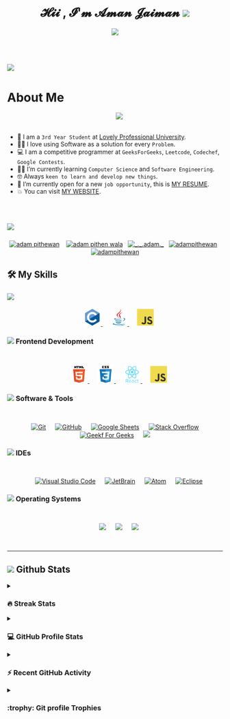 <h1 align="center">𝓗𝓲𝓲 , 𝓘'𝓶 𝓐𝓶𝓪𝓷 𝓙𝓪𝓲𝓶𝓪𝓷 <img src="https://media.giphy.com/media/hvRJCLFzcasrR4ia7z/giphy.gif" width="35"></h1>
<p align="center">
  <a href="https://github.com/DenverCoder1/readme-typing-svg"><img src="https://readme-typing-svg.herokuapp.com?font=Poppins&color=%ffffff&size=25&weight=800&center=true&vCenter=true&width=600&height=100&lines=Software+Engineer;Computer+Science+Student;at+Lovely+Professional+University;Full+Stack+Developer;Always+learning+new+things"></a>
</p>


<br>

	
## <picture><img src = "https://github.com/7oSkaaa/7oSkaaa/blob/main/Images/about_me.gif?raw=true" width = 70px></picture> <h1>About Me</h1>

<picture> <img align="right" src="https://github.com/7oSkaaa/7oSkaaa/blob/main/Images/Right_Side.gif?raw=true" width = 250px></picture>

<br><br>

- :school: I am a `3rd Year Student` at [Lovely Professional University](https://www.lpu.in/).
- :technologist: I love using Software as a solution for every `Problem`.
- :computer: I am a competitive programmer at `GeeksForGeeks`, `Leetcode`, `Codechef`, `Google Contests`.
- :student: I’m currently learning `Computer Science` and `Software Engineering`.
- :nerd_face: Always `keen to learn and develop new things`.
- :thinking: I’m currently open for a new `job opportunity`, this is [MY RESUME](http://lnkiy.in/Aman_jaiman_Resume).
- :boom: You can visit [MY WEBSITE](https://amanjaiman.me).
<br>



## <picture> <img src="https://github.com/7oSkaaa/7oSkaaa/blob/main/Images/Connect-with-me.gif?raw=true" width="100px"> </picture>

<p align="center">
  <a href="https://www.linkedin.com/in/aman-jaiman-b4a36b199/" target="blank"><img align="center"
      src="https://raw.githubusercontent.com/rahuldkjain/github-profile-readme-generator/master/src/images/icons/Social/linked-in-alt.svg"
      alt="adam pithewan" height="30" width="40" /></a> &nbsp;&nbsp;
  <a href="https://www.facebook.com/aman.jaiman.94" target="blank"><img align="center"
      src="https://raw.githubusercontent.com/rahuldkjain/github-profile-readme-generator/master/src/images/icons/Social/facebook.svg"
      alt="adam pithen wala" height="30" width="40" /></a>&nbsp;&nbsp;
  <a href="https://www.instagram.com/are.jaiman_sahab/" target="blank"><img align="center"
      src="https://raw.githubusercontent.com/rahuldkjain/github-profile-readme-generator/master/src/images/icons/Social/instagram.svg"
      alt="_._.adam._" height="30" width="40" /></a>&nbsp;&nbsp;
  <a href="https://www.hackerrank.com/amanjaiman890" target="blank"><img align="center"
      src="https://raw.githubusercontent.com/rahuldkjain/github-profile-readme-generator/master/src/images/icons/Social/hackerrank.svg"
      alt="adampithewan" height="30" width="40" /></a>&nbsp;&nbsp;
 <a href="https://twitter.com/AMANJAIMAN6" target="blank"><img align="center"
      src="https://raw.githubusercontent.com/rahuldkjain/github-profile-readme-generator/master/src/images/icons/Social/twitter.svg"
      alt="adampithewan" height="30" width="40" /></a>
</p>



## 🛠️ My Skills

### <picture> <img src = "https://github.com/7oSkaaa/7oSkaaa/blob/main/Images/Programming_Languages.gif?raw=true" width = 50px>  </picture>

<p align="center"> 
  &emsp; 
  <a href="https://www.cprogramming.com/" target="_blank"
    rel="noreferrer"> <img src="https://raw.githubusercontent.com/devicons/devicon/master/icons/c/c-original.svg"
      alt="c" width="40" height="40" /> </a>
  &emsp;
  <a href="https://www.java.com" target="_blank" rel="noreferrer"> <img
      src="https://raw.githubusercontent.com/devicons/devicon/master/icons/java/java-original.svg" alt="java" width="40"
      height="40" /> </a>
  &emsp;
  <a href="https://developer.mozilla.org/en-US/docs/Web/JavaScript" target="_blank"
    rel="noreferrer"> <img
      src="https://raw.githubusercontent.com/devicons/devicon/master/icons/javascript/javascript-original.svg"
      alt="javascript" width="40" height="40" /> </a>
</p>

### <picture> <img src = "https://github.com/7oSkaaa/7oSkaaa/blob/main/Images/Front_End.gif?raw=true" width = 50px>  </picture> Frontend Development
<br>
<p align="center"> 
  &emsp; 
  <a href="https://www.w3.org/html/" target="_blank" rel="noreferrer"> <img
      src="https://raw.githubusercontent.com/devicons/devicon/master/icons/html5/html5-original-wordmark.svg"
      alt="html5" width="40" height="40" />
  </a> 
  &emsp;
  <a href="https://www.w3schools.com/css/" target="_blank"
    rel="noreferrer"> <img
      src="https://raw.githubusercontent.com/devicons/devicon/master/icons/css3/css3-original-wordmark.svg" alt="css3"
      width="40" height="40" /> </a>
  &emsp;
  <a href="https://reactjs.org/" target="_blank" rel="noreferrer"> <img
      src="https://raw.githubusercontent.com/devicons/devicon/master/icons/react/react-original-wordmark.svg"
      alt="react" width="40" height="40" /> </a>
  &emsp;
  <a href="https://developer.mozilla.org/en-US/docs/Web/JavaScript" target="_blank"
    rel="noreferrer"> <img
      src="https://raw.githubusercontent.com/devicons/devicon/master/icons/javascript/javascript-original.svg"
      alt="javascript" width="40" height="40" /> </a>
</p>

 ### <picture> <img src = "https://github.com/7oSkaaa/7oSkaaa/blob/main/Images/Software_Tools.gif?raw=true" width = 50px>  </picture> Software & Tools
 <br>
 
<p align="center">
  &emsp;
    <a href="#"><img alt="Git" src="https://img.icons8.com/color/56/git.png"></a>
  &emsp;
    <a href="#"><img alt="GitHub" src="https://img.icons8.com/nolan/56/github.png"></a>
  &emsp;
    <a href="#"><img alt="Google Sheets" src="https://img.icons8.com/color/56/google-sheets.png"></a>
  &emsp;
    <a href="#"><img alt="Stack Overflow" src="https://img.icons8.com/external-tal-revivo-shadow-tal-revivo/56/external-stack-overflow-is-a-question-and-answer-site-for-professional-logo-shadow-tal-revivo.png"></a>
  &emsp;
    <a href="#"><img alt="Geekf For Geeks" src="https://img.icons8.com/color/56/GeeksforGeeks.png"></a>
  &emsp;
    <a href="#"><img src="https://img.icons8.com/fluency/56/mysql-logo.png"/></a>
</p>

 ### <picture> <img src = "https://github.com/7oSkaaa/7oSkaaa/blob/main/Images/IDEs.gif?raw=true" width = 50px>  </picture> IDEs
 <br>
 
<p align="center">
  &emsp;
    <a href="#"><img alt="Visual Studio Code" src="https://img.icons8.com/fluency/56/visual-studio-code-2019.png"></a>
  &emsp;
    <a href="#"><img alt="JetBrain" src="https://img.icons8.com/color/56/jetbrains.png" /></a>
  &emsp;
    <a href="#"><img alt="Atom" src="https://img.icons8.com/emoji/56/atom-symbol-emoji.png" /></a>
  &emsp;
    <a href="#"><img alt="Eclipse" src="https://img.icons8.com/officel/56/java-eclipse.png" /></a>
</p>


 ### <picture> <img src = "https://github.com/7oSkaaa/7oSkaaa/blob/main/Images/OS.gif?raw=true" width = 50px>  </picture> Operating Systems
 <br>
<p align="center">
  &emsp;
    <a href="#"><img src="https://img.icons8.com/color/56/linux.png"></a>
  &emsp;
    <a href="#"><img src="https://img.icons8.com/color/56/ubuntu.png"></a>
  &emsp;
    <a href="#"><img src="https://img.icons8.com/color/56/windows-10.png"></a>
</p>

<br> 

---

## <picture> <img src = "https://github.com/7oSkaaa/7oSkaaa/blob/main/Images/Statistics.gif?raw=true" width = 50px>  </picture> Github Stats

<details><summary><h3> 🔥 Streak Stats</h3></summary>

----	

<p align="center"><img src="https://github-readme-streak-stats.herokuapp.com/?user=amanjaiman1&theme=tokyonight_duo" alt="7oSkaaa" /></p>

</details>
  
<details><summary><h3>💻 GitHub Profile Stats</h3></summary>

----
	
<p align="center">
    <a href="https://github.com/amanjaiman1/github-readme-stats">
	    <img alt="amanjaiman1's Github Stats" src="https://github-readme-stats.vercel.app/api?username=amanjaiman1&show_icons=true&count_private=true&locale=en&theme=tokyonight&layout=compact" height="230px"/></a>
	  <img src="https://github-readme-stats.vercel.app/api/top-langs?username=amanjaiman1&langs_count=10&show_icons=true&locale=en&theme=tokyonight" alt="7oSkaaa" height="230px"/>
<br/>

  <b>Note:</b> Top languages is only a metric of the languages my public code consists of and doesn't reflect experience or skill level.
  </p>
</details>

<details><summary><h3>⚡ Recent GitHub Activity</h3></summary>

----
	
[![7oSkaa's github activity graph](https://github-readme-activity-graph.cyclic.app/graph?username=amanjaiman1&theme=github	)](https://github.com/amanjaiman1/github-readme-activity-graph)

 
</details>

<details><summary> <h3> :trophy: Git profile Trophies </h3></summary>

----
	
<p align="center"> <a href="https://github.com/ryo-ma/github-profile-trophy"><img src="https://github-profile-trophy.vercel.app/?username=amanjaiman1&layout=compact&theme=tokyonight&column=4&margin-w=15&margin-h=15" alt="amanjaiman1" /></a> </p>

	


</br></br>
	
<!-- ## 🐍 A Snake Eating my Contributions Graph
	
<p align = "center">
	<img src = "https://github.com/7oSkaaa/7oSkaaa/blob/output/github-contribution-grid-snake.svg?" alt = "Snake Game"/>
</p> -->
